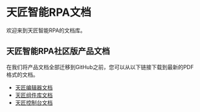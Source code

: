 # 天匠智能RPA文档

欢迎来到天匠智能RPA的文档库。

## 天匠智能RPA社区版产品文档

在我们将产品文档全部迁移到GitHub之前，您可以从以下链接下载到最新的PDF格式的文档。
- [天匠编辑器文档](https://bottimeweblog.blob.core.chinacloudapi.cn/docs/2020-01-06/BotTime_Studio.pdf?st=2020-01-06T15%3A26%3A36Z&se=2020-04-07T15%3A26%3A00Z&sp=rl&sv=2018-03-28&sr=b&sig=vTd9Au%2FyAAhymwbWyfgZ%2Fd%2F5NTRfnUgB%2B8CvOFOa4Os%3D)
- [天匠组件库文档](https://bottimeweblog.blob.core.chinacloudapi.cn/docs/2020-01-06/BotTime_Activity.pdf?st=2020-01-06T15%3A24%3A10Z&se=2020-04-07T15%3A24%3A00Z&sp=rl&sv=2018-03-28&sr=b&sig=AYX2POGEL6N4zmK8eNmHzlJVAsvdt%2FSDtEa1EqTQNyY%3D)
- [天匠控制台文档](https://bottimeweblog.blob.core.chinacloudapi.cn/docs/2020-01-06/BotTime_Console.pdf?st=2020-01-06T15%3A27%3A01Z&se=2020-04-07T15%3A27%3A00Z&sp=rl&sv=2018-03-28&sr=b&sig=OW4TiR1fv1mffAa%2BAweqSTaxDVEOM1lrVQFYG1N7s0U%3D)

